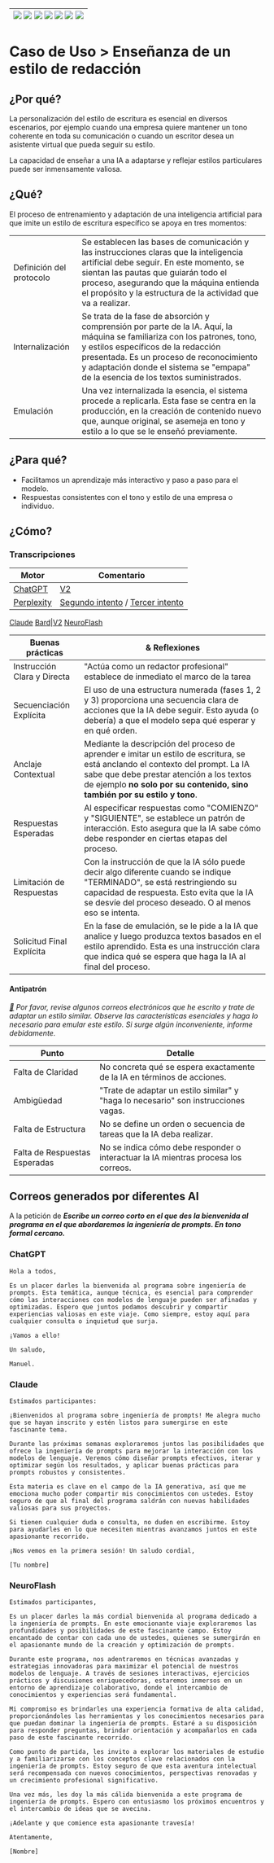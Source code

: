 <div align=right>

|[![](https://img.shields.io/badge/-Inicio-FFF?style=flat&logo=Emlakjet&logoColor=black)](/README.md) [![](https://img.shields.io/badge/-Introducción-FFF?style=flat)](/documentos/intro.md) [![](https://img.shields.io/badge/-Panorámica-FFF?style=flat)](/documentos/panorámica.md) [![](https://img.shields.io/badge/-Prompts-FFF?style=flat)](/documentos/prompts/README.md) [![](https://img.shields.io/badge/-Ingeniería_de_prompts-FFF?style=flat)](/documentos/ingenieriaDePrompts/README.md) [![](https://img.shields.io/badge/-Patrones-FFF?style=flat)](/documentos/ingenieriaDePrompts/patrones/README.md) [![](https://img.shields.io/badge/-casos_de_uso-FFF?style=flat)](/documentos/casosDeUso/README.md)|
|-|

</div>

# Caso de Uso > Enseñanza de un estilo de redacción

## ¿Por qué?

La personalización del estilo de escritura es esencial en diversos escenarios, por ejemplo cuando una empresa quiere mantener un tono coherente en toda su comunicación o cuando un escritor desea un asistente virtual que pueda seguir su estilo. 

La capacidad de enseñar a una IA a adaptarse y reflejar estilos particulares puede ser inmensamente valiosa.

## ¿Qué? 

El proceso de entrenamiento y adaptación de una inteligencia artificial para que imite un estilo de escritura específico se apoya en tres momentos:

| | |
|-|-|
Definición del protocolo|Se establecen las bases de comunicación y las instrucciones claras que la inteligencia artificial debe seguir. En este momento, se sientan las pautas que guiarán todo el proceso, asegurando que la máquina entienda el propósito y la estructura de la actividad que va a realizar.
Internalización|Se trata de la fase de absorción y comprensión por parte de la IA. Aquí, la máquina se familiariza con los patrones, tono, y estilos específicos de la redacción presentada. Es un proceso de reconocimiento y adaptación donde el sistema se "empapa" de la esencia de los textos suministrados.
Emulación|Una vez internalizada la esencia, el sistema procede a replicarla. Esta fase se centra en la producción, en la creación de contenido nuevo que, aunque original, se asemeja en tono y estilo a lo que se le enseñó previamente.

## ¿Para qué?

- Facilitamos un aprendizaje más interactivo y paso a paso para el modelo.
- Respuestas consistentes con el tono y estilo de una empresa o individuo.


## ¿Cómo?

### Transcripciones 

|Motor|Comentario
|-|-|
[ChatGPT](https://chat.openai.com/share/584af1d9-e459-4fc3-b571-bf8a3c317d66)|[V2](https://chat.openai.com/share/8fc8b4ff-05b4-4d3f-8a45-d2fa1ebf7e7a)
[Perplexity](https://www.perplexity.ai/search/4b47fa6d-3aeb-43e2-aabc-49c04f8bd925?s=c)|[Segundo intento](https://www.perplexity.ai/search/7d8ee161-fac4-401f-9668-a06baf2eaf97?s=c) / [Tercer intento](https://www.perplexity.ai/search/dc12f7d7-074a-406d-b900-c553b4c1ec14?s=c)
[Claude](https://claude.ai/chat/659fe307-aa6d-464a-b665-7681019d6e13)
[Bard](https://g.co/bard/share/031c9cf35f98)|[V2](https://g.co/bard/share/59632753bce2)
[NeuroFlash](https://app.neuro-flash.com/ai-writer/48f76c1007e11d7ebdc55f5c86a629df/preview)

|Buenas prácticas|& Reflexiones
|-|-|
Instrucción Clara y Directa|"Actúa como un redactor profesional" establece de inmediato el marco de la tarea
Secuenciación Explícita|El uso de una estructura numerada (fases 1, 2 y 3) proporciona una secuencia clara de acciones que la IA debe seguir. Esto ayuda (o debería) a que el modelo sepa qué esperar y en qué orden.
Anclaje Contextual|Mediante la descripción del proceso de aprender e imitar un estilo de escritura, se está anclando el contexto del prompt. La IA sabe que debe prestar atención a los textos de ejemplo **no solo por su contenido, sino también por su estilo y tono**.
Respuestas Esperadas|Al especificar respuestas como "COMIENZO" y "SIGUIENTE", se establece un patrón de interacción. Esto asegura que la IA sabe cómo debe responder en ciertas etapas del proceso.
Limitación de Respuestas|Con la instrucción de que la IA sólo puede decir algo diferente cuando se indique "TERMINADO", se está restringiendo su capacidad de respuesta. Esto evita que la IA se desvíe del proceso deseado. O al menos eso se intenta.
Solicitud Final Explícita|En la fase de emulación, se le pide a la IA que analice y luego produzca textos basados en el estilo aprendido. Esta es una instrucción clara que indica qué se espera que haga la IA al final del proceso.

#### Antipatrón

*[:link:]() Por favor, revise algunos correos electrónicos que he escrito y trate de adaptar un estilo similar. Observe las características esenciales y haga lo necesario para emular este estilo. Si surge algún inconveniente, informe debidamente.*

|Punto|Detalle|
|-|-|
Falta de Claridad|No concreta qué se espera exactamente de la IA en términos de acciones.
Ambigüedad|"Trate de adaptar un estilo similar" y "haga lo necesario" son instrucciones vagas.
Falta de Estructura|No se define un orden o secuencia de tareas que la IA deba realizar.
Falta de Respuestas Esperadas|No se indica cómo debe responder o interactuar la IA mientras procesa los correos.

## Correos generados por diferentes AI

A la petición de ***Escribe un correo corto en el que des la bienvenida al programa en el que abordaremos la ingeniería de prompts. En tono formal cercano.***

### ChatGPT

    Hola a todos,

    Es un placer darles la bienvenida al programa sobre ingeniería de prompts. Esta temática, aunque técnica, es esencial para comprender cómo las interacciones con modelos de lenguaje pueden ser afinadas y optimizadas. Espero que juntos podamos descubrir y compartir experiencias valiosas en este viaje. Como siempre, estoy aquí para cualquier consulta o inquietud que surja.

    ¡Vamos a ello!

    Un saludo,

    Manuel.

### Claude

    Estimados participantes:

    ¡Bienvenidos al programa sobre ingeniería de prompts! Me alegra mucho que se hayan inscrito y estén listos para sumergirse en este fascinante tema.

    Durante las próximas semanas exploraremos juntos las posibilidades que ofrece la ingeniería de prompts para mejorar la interacción con los modelos de lenguaje. Veremos cómo diseñar prompts efectivos, iterar y optimizar según los resultados, y aplicar buenas prácticas para prompts robustos y consistentes.

    Esta materia es clave en el campo de la IA generativa, así que me emociona mucho poder compartir mis conocimientos con ustedes. Estoy seguro de que al final del programa saldrán con nuevas habilidades valiosas para sus proyectos.

    Si tienen cualquier duda o consulta, no duden en escribirme. Estoy para ayudarles en lo que necesiten mientras avanzamos juntos en este apasionante recorrido.

    ¡Nos vemos en la primera sesión! Un saludo cordial,

    [Tu nombre]

### NeuroFlash

    Estimados participantes,

    Es un placer darles la más cordial bienvenida al programa dedicado a la ingeniería de prompts. En este emocionante viaje exploraremos las profundidades y posibilidades de este fascinante campo. Estoy encantado de contar con cada uno de ustedes, quienes se sumergirán en el apasionante mundo de la creación y optimización de prompts.

    Durante este programa, nos adentraremos en técnicas avanzadas y estrategias innovadoras para maximizar el potencial de nuestros modelos de lenguaje. A través de sesiones interactivas, ejercicios prácticos y discusiones enriquecedoras, estaremos inmersos en un entorno de aprendizaje colaborativo, donde el intercambio de conocimientos y experiencias será fundamental.

    Mi compromiso es brindarles una experiencia formativa de alta calidad, proporcionándoles las herramientas y los conocimientos necesarios para que puedan dominar la ingeniería de prompts. Estaré a su disposición para responder preguntas, brindar orientación y acompañarlos en cada paso de este fascinante recorrido.

    Como punto de partida, les invito a explorar los materiales de estudio y a familiarizarse con los conceptos clave relacionados con la ingeniería de prompts. Estoy seguro de que esta aventura intelectual será recompensada con nuevos conocimientos, perspectivas renovadas y un crecimiento profesional significativo.

    Una vez más, les doy la más cálida bienvenida a este programa de ingeniería de prompts. Espero con entusiasmo los próximos encuentros y el intercambio de ideas que se avecina.

    ¡Adelante y que comience esta apasionante travesía!

    Atentamente,

    [Nombre]

